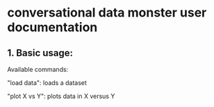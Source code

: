 # conversational data monster user documentation


## 1. Basic usage:

Available commands:

"load data": loads a dataset


"plot X vs Y": plots data in X versus Y
